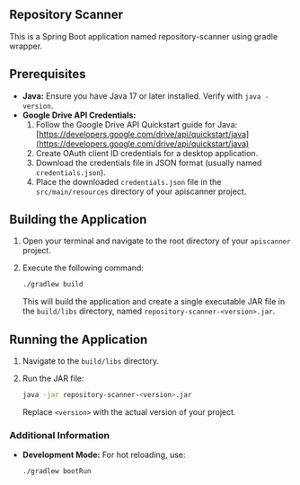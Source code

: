 ## Repository Scanner

This is a Spring Boot application named repository-scanner using gradle wrapper.

## Prerequisites

* **Java:** Ensure you have Java 17 or later installed. Verify with `java -version`.
* **Google Drive API Credentials:**
    1. Follow the Google Drive API Quickstart guide for Java: [https://developers.google.com/drive/api/quickstart/java](https://developers.google.com/drive/api/quickstart/java)
    2. Create OAuth client ID credentials for a desktop application.
    3. Download the credentials file in JSON format (usually named `credentials.json`).
    4. Place the downloaded `credentials.json` file in the `src/main/resources` directory of your apiscanner project.

## Building the Application

1. Open your terminal and navigate to the root directory of your `apiscanner` project.

2. Execute the following command:

   ```bash
   ./gradlew build
   ```

   This will build the application and create a single executable JAR file in the `build/libs` directory, named `repository-scanner-<version>.jar`.

## Running the Application

1. Navigate to the `build/libs` directory.

2. Run the JAR file:

   ```bash
   java -jar repository-scanner-<version>.jar
   ```

   Replace `<version>` with the actual version of your project.

### Additional Information

* **Development Mode:** For hot reloading, use:

   ```bash
   ./gradlew bootRun
   ```
